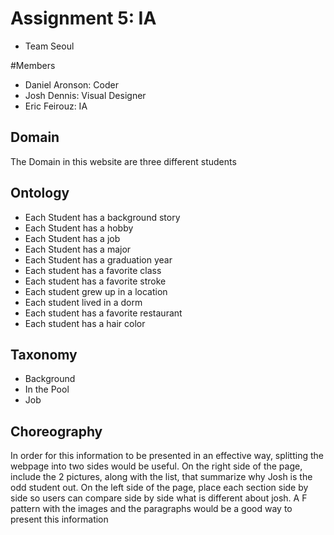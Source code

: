 # Assignment 5: IA

- Team Seoul

#Members
- Daniel Aronson: Coder
- Josh Dennis: Visual Designer
- Eric Feirouz: IA

## Domain

The Domain in this website are three different students


## Ontology

- Each Student has a background story
- Each Student has a hobby
- Each Student has a job
- Each Student has a major
- Each Student has a graduation year
- Each student has a favorite class
- Each student has a favorite stroke
- Each student grew up in a location
- Each student lived in a dorm
- Each student has a favorite restaurant
- Each student has a hair color


## Taxonomy

- Background
- In the Pool
- Job



## Choreography

In order for this information to be presented in an effective way, splitting the webpage into two sides would be useful. On the right side of the page, include the 2 pictures, along with the list, that summarize why Josh is the odd student out. On the left side of the page, place each section side by side so users can compare side by side what is different about josh. A F pattern with the images and the paragraphs would be a good way to present this information